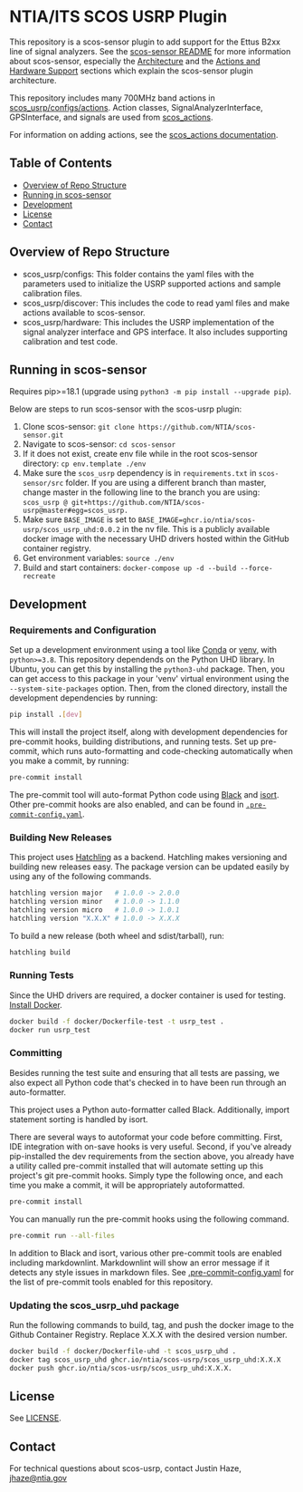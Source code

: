 # NTIA/ITS SCOS USRP Plugin

This repository is a scos-sensor plugin to add support for the Ettus B2xx line of
signal analyzers. See the [scos-sensor README](
https://github.com/NTIA/scos-sensor/blob/master/README.md)
for more information about scos-sensor, especially the [Architecture](
https://github.com/NTIA/scos-sensor/blob/master/README.md#architecture
) and the [Actions and Hardware Support](
https://github.com/NTIA/scos-sensor/blob/master/README.md#actions-and-hardware-support
) sections which explain the scos-sensor plugin architecture.

This repository includes many 700MHz band actions in [scos_usrp/configs/actions](
scos_usrp/configs/actions). Action classes, SignalAnalyzerInterface,
GPSInterface, and signals are used from [scos_actions](https://github.com/NTIA/scos-actions).

For information on adding actions, see the [scos_actions documentation](
https://github.com/NTIA/scos-actions/blob/master/README.md#adding-actions).

## Table of Contents

- [Overview of Repo Structure](#overview-of-repo-structure)
- [Running in scos-sensor](#running-in-scos-sensor)
- [Development](#development)
- [License](#license)
- [Contact](#contact)

## Overview of Repo Structure

- scos_usrp/configs: This folder contains the yaml files with the parameters
used to initialize the USRP supported actions and sample calibration files.
- scos_usrp/discover: This includes the code to read yaml files and make actions
  available to scos-sensor.
- scos_usrp/hardware: This includes the USRP implementation of the signal analyzer
  interface and GPS interface. It also includes supporting calibration and test code.

## Running in scos-sensor

Requires pip>=18.1 (upgrade using `python3 -m pip install --upgrade pip`).

Below are steps to run scos-sensor with the scos-usrp plugin:

1. Clone scos-sensor: `git clone https://github.com/NTIA/scos-sensor.git`
2. Navigate to scos-sensor: `cd scos-sensor`
3. If it does not exist, create env file while in the root scos-sensor directory:
   `cp env.template ./env`
4. Make sure the `scos_usrp` dependency is in `requirements.txt` in `scos-sensor/src`
   folder. If you are using a different branch than master, change master in the
   following line to the branch you are using:
   `scos_usrp @ git+https://github.com/NTIA/scos-usrp@master#egg=scos_usrp.`
5. Make sure `BASE_IMAGE` is set to `BASE_IMAGE=ghcr.io/ntia/scos-usrp/scos_usrp_uhd:0.0.2`
   in the nv file. This is a publicly available docker image with the necessary
   UHD drivers hosted within the GitHub container registry.
6. Get environment variables: `source ./env`
7. Build and start containers: `docker-compose up -d --build --force-recreate`

## Development

### Requirements and Configuration

Set up a development environment using a tool like [Conda](https://docs.conda.io/en/latest/)
or [venv](https://docs.python.org/3/library/venv.html#module-venv),
with `python>=3.8`. This repository dependends on the Python UHD library. In
Ubuntu, you can get this by installing the `python3-uhd` package. Then, you can
get access to this package in your 'venv' virtual environment using the
`--system-site-packages` option. Then, from the cloned directory, install the
development dependencies by running:

```bash
pip install .[dev]
```

This will install the project itself, along with development dependencies for pre-commit
hooks, building distributions, and running tests. Set up pre-commit, which runs
auto-formatting and code-checking automatically when you make a commit, by running:

```bash
pre-commit install
```

The pre-commit tool will auto-format Python code using [Black](https://github.com/psf/black)
and [isort](https://github.com/pycqa/isort). Other pre-commit hooks are also
enabled, and can be found in [`.pre-commit-config.yaml`](.pre-commit-config.yaml).

### Building New Releases

This project uses [Hatchling](https://github.com/pypa/hatch/tree/master/backend)
as a backend. Hatchling makes versioning and building new releases easy. The
package version can be updated easily by using any of the following commands.

```bash
hatchling version major   # 1.0.0 -> 2.0.0
hatchling version minor   # 1.0.0 -> 1.1.0
hatchling version micro   # 1.0.0 -> 1.0.1
hatchling version "X.X.X" # 1.0.0 -> X.X.X
```

To build a new release (both wheel and sdist/tarball), run:

```bash
hatchling build
```

### Running Tests

Since the UHD drivers are required, a docker container is used for testing. [Install
Docker](https://docs.docker.com/get-docker/).

```bash
docker build -f docker/Dockerfile-test -t usrp_test .
docker run usrp_test
```

### Committing

Besides running the test suite and ensuring that all tests are passing, we also expect
all Python code that's checked in to have been run through an auto-formatter.

This project uses a Python auto-formatter called Black. Additionally, import statement
sorting is handled by isort.

There are several ways to autoformat your code before committing. First, IDE
integration with on-save hooks is very useful. Second, if you've already pip-installed
the dev requirements from the section above, you already have a utility called
pre-commit installed that will automate setting up this project's git pre-commit
hooks. Simply type the following once, and each time you make a commit, it will be
appropriately autoformatted.

```bash
pre-commit install
```

You can manually run the pre-commit hooks using the following command.

```bash
pre-commit run --all-files
```

In addition to Black and isort, various other pre-commit tools are enabled including
markdownlint. Markdownlint will show an error message if it detects any style
issues in markdown files. See [.pre-commit-config.yaml](.pre-commit-config.yaml)
for the list of pre-commit tools enabled for this repository.

### Updating the scos_usrp_uhd package

Run the following commands to build, tag, and push the docker image to the Github
Container Registry. Replace X.X.X with the desired version number.

```bash
docker build -f docker/Dockerfile-uhd -t scos_usrp_uhd .
docker tag scos_usrp_uhd ghcr.io/ntia/scos-usrp/scos_usrp_uhd:X.X.X
docker push ghcr.io/ntia/scos-usrp/scos_usrp_uhd:X.X.X.
```

## License

See [LICENSE](LICENSE.md).

## Contact

For technical questions about scos-usrp, contact Justin Haze, jhaze@ntia.gov
